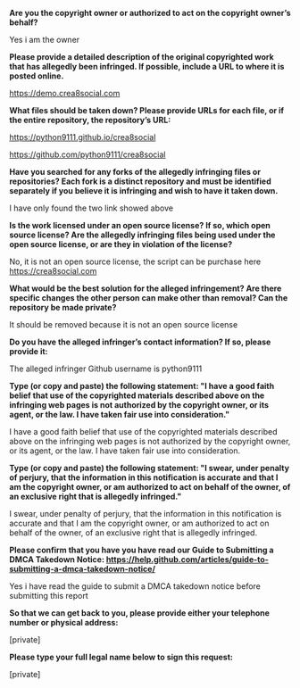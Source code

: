 **Are you the copyright owner or authorized to act on the copyright owner’s behalf?**  

Yes i am the owner

**Please provide a detailed description of the original copyrighted work that has allegedly been infringed. If possible, include a URL to where it is posted online.**  

https://demo.crea8social.com

**What files should be taken down? Please provide URLs for each file, or if the entire repository, the repository’s URL:**  

https://python9111.github.io/crea8social

https://github.com/python9111/crea8social

**Have you searched for any forks of the allegedly infringing files or repositories? Each fork is a distinct repository and must be identified separately if you believe it is infringing and wish to have it taken down.**  

I have only found the two link showed above

**Is the work licensed under an open source license? If so, which open source license? Are the allegedly infringing files being used under the open source license, or are they in violation of the license?**  

No, it is not an open source license, the script can be purchase here https://crea8social.com

**What would be the best solution for the alleged infringement? Are there specific changes the other person can make other than removal? Can the repository be made private?**  

It should be removed because it is not an open source license

**Do you have the alleged infringer’s contact information? If so, please provide it:**  

The alleged infringer Github username is python9111

**Type (or copy and paste) the following statement: "I have a good faith belief that use of the copyrighted materials described above on the infringing web pages is not authorized by the copyright owner, or its agent, or the law. I have taken fair use into consideration."**  

I have a good faith belief that use of the copyrighted materials described above on the infringing web pages is not authorized by the copyright owner, or its agent, or the law. I have taken fair use into consideration.

**Type (or copy and paste) the following statement: "I swear, under penalty of perjury, that the information in this notification is accurate and that I am the copyright owner, or am authorized to act on behalf of the owner, of an exclusive right that is allegedly infringed."**  

I swear, under penalty of perjury, that the information in this notification is accurate and that I am the copyright owner, or am authorized to act on behalf of the owner, of an exclusive right that is allegedly infringed.

**Please confirm that you have you have read our Guide to Submitting a DMCA Takedown Notice: https://help.github.com/articles/guide-to-submitting-a-dmca-takedown-notice/**  

Yes i have read the guide to submit a DMCA takedown notice before submitting this report

**So that we can get back to you, please provide either your telephone number or physical address:**  

[private]  

**Please type your full legal name below to sign this request:**  

[private]
